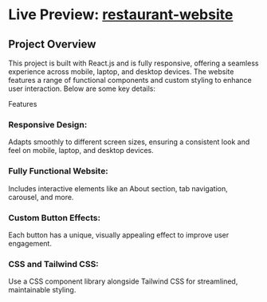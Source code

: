 # Live Preview: [restaurant-website](https://restaurants-tasks.vercel.app/)

<h2>Project Overview</h2>
This project is built with React.js and is fully responsive, offering a seamless experience across mobile, laptop, and desktop devices. The website features a range of functional components and custom styling to enhance user interaction. Below are some key details:

Features
<h3>Responsive Design:</h2> Adapts smoothly to different screen sizes, ensuring a consistent look and feel on mobile, laptop, and desktop devices.
<h3>Fully Functional Website:</h3> Includes interactive elements like an About section, tab navigation, carousel, and more.
<h3>Custom Button Effects:</h3> Each button has a unique, visually appealing effect to improve user engagement.
<h3>CSS and Tailwind CSS:</h3> Use a CSS component library alongside Tailwind CSS for streamlined, maintainable styling.

